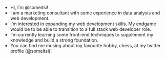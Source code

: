 - Hi, I’m @someitsi!
- I am a marketing consultant with some experience in data analysis and web development.
- I’m interested in expanding my web development skills. My endgame would be to be able to transition to a full stack web developer role.
- I’m currently learning some front-end techniques to supplement my knowledge and build a strong foundation.
- You can find me musing about my favourite hobby, chess, at my twitter profile (@someitsi)!

<!---
someitsi/someitsi is a ✨ special ✨ repository because its `README.md` (this file) appears on your GitHub profile.
You can click the Preview link to take a look at your changes.
--->
